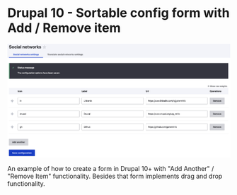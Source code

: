 # Drupal 10 - Sortable config form with Add / Remove item
![Screenshot](./screenshot.png)

An example of how to create a form in Drupal 10+ with "Add Another" / "Remove Item" functionality.
Besides that form implements drag and drop functionality.
